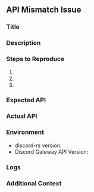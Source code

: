## API Mismatch Issue

### Title
<!-- A concise title for the API mismatch issue -->

### Description
<!-- A detailed description of the mismatch -->

### Steps to Reproduce
<!-- Clear steps to reproduce the issue -->
1. 
2. 
3. 

### Expected API
<!-- What the expected API behavior is. (Could be a JSON object as an example) -->

### Actual API
<!-- What the actual API behavior is. (Could be a JSON object as an example) -->

### Environment
<!-- Information about the environment where the issue occurred -->
- discord-rs version: 
- Discord Gateway API Version:

### Logs
<!-- Any relevant logs or error messages -->

### Additional Context
<!-- Any other information that might be relevant -->

